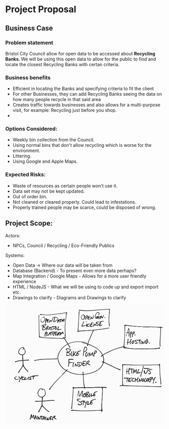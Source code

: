 # Project Proposal

## Business Case

### Problem statement
Bristol City Council allow for open data to be accessed about **Recycling Banks**. We will be using this open data to allow for the public to find and locate the closest Recycling Banks with certan criteria.

### Business benefits
- Efficient in locating the Banks and specifying criteria to fit the client
- For other Businesses, they can add Recycling Banks seeing the data on how many people recycle in that said area
- Creates traffic towards businesses and also allows for a multi-purpose visit, for example: Recycling just before you shop.
- 

### Options Considered: 
- Weekly bin collection from the Council.
- Using normal bins that don't allow recycling which is worse for the environment.
- Littering.
- Using Google and Apple Maps.

### Expected Risks:
- Waste of resources as certain people won't use it.
- Data set may not be kept updated.
- Out of order bin.
- Not cleaned or cleared properly. Could lead to infestations.
- Properly trained people may be scarce, could be disposed of wrong.

## Project Scope:

Actors: 
- NPCs, Council / Recycling / Eco-Friendly Publics

Systems: 
- Open Data -> Where our data will be taken from
- Database (Backend) - To present even more data perhaps?
- Map Integration / Google Maps - Allows for a more user friendly experience
- HTML / NodeJS - What we will be using to code up and export import etc.
- Drawings to clarify - Diagrams and Drawings to clarify 

![Insert your Context Diagram Here](images/context.png)

